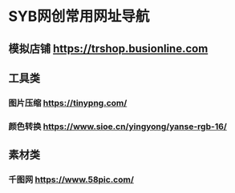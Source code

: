 # SYB网创常用网址导航

## 模拟店铺 https://trshop.busionline.com

## 工具类
### 图片压缩 https://tinypng.com/
### 颜色转换 https://www.sioe.cn/yingyong/yanse-rgb-16/

## 素材类
### 千图网  https://www.58pic.com/
